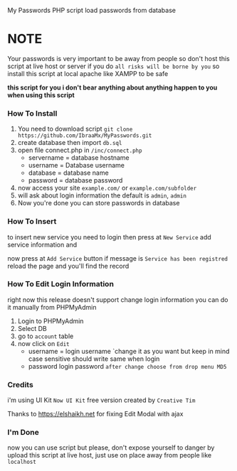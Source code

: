 My Passwords  PHP script load passwords from database

# **NOTE**

Your passwords is very important to be away from people so don't host this script at live host or server if you do `all risks will be borne by you` so install this script at local apache like XAMPP to be safe

**this script for you i don't bear anything about anything happen to you when using this script**

### How To Install

1. You need to download script `git clone https://github.com/IbraaMx/MyPasswords.git`
2. create database then import `db.sql`
3. open file connect.php in `/inc/connect.php`
   - servername 	= database hostname
   - username         = Database username
   - database           = database name
   - password          = database password
4. now access your site `example.com/` or `example.com/subfolder`
5. will ask about login information the default is `admin`, `admin`
6. Now you're done you can store passwords in database

### How To Insert

to insert new service you need to login then press at `New Service` add service information and 

now press at `Add Service` button if message is `Service has been registred` reload the page and you'll find the record

### How To Edit Login Information

right now this release doesn't support change login information you can do it manually from PHPMyAdmin

1. Login to PHPMyAdmin
2. Select DB
3. go to `account` table
4. now click on `Edit`
   - username		= login username `change it as you want but keep in mind case sensitive should write same when login
   - password       login password `after change choose from drop menu MD5`

### Credits

i'm using UI Kit `Now UI Kit` free version created by `Creative Tim`

Thanks to https://elshaikh.net for fixing Edit Modal with ajax

### I'm Done

now you can use script but please, don't expose yourself to danger by upload this script at live host, just use on place away from people like `localhost`